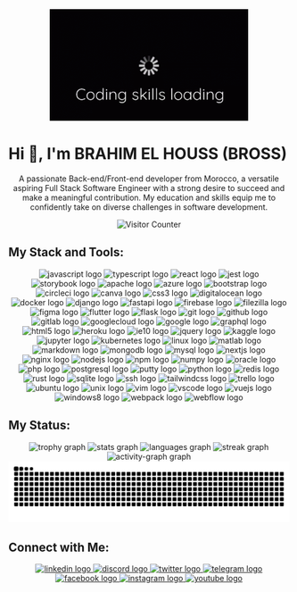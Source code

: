 <div align="center">
  <img height="200" src="https://github.com/EL-HOUSS-BRAHIM/EL-HOUSS-BRAHIM/blob/main/coding-1.gif" alt="Coding Animation" />
</div>

<h1 align="left">Hi 👋, I'm BRAHIM EL HOUSS (BROSS)</h1>

<p align="center">
  A passionate Back-end/Front-end developer from Morocco, a versatile aspiring Full Stack Software Engineer with a strong desire to succeed 
  and make a meaningful contribution. My education and skills equip me to confidently take on diverse challenges in software development.
</p>

<div align="center">
  <img src="https://profile-counter.glitch.me/EL-HOUSS-BRAHIM/count.svg?" alt="Visitor Counter" />
</div>

## My Stack and Tools:
<div align="center">
  <!-- Group logos into containers for better responsiveness -->
  <img src="https://cdn.jsdelivr.net/gh/devicons/devicon/icons/javascript/javascript-original.svg" height="40" alt="javascript logo"  />

  <img src="https://cdn.jsdelivr.net/gh/devicons/devicon/icons/typescript/typescript-original.svg" height="40" alt="typescript logo"  />

  <img src="https://cdn.jsdelivr.net/gh/devicons/devicon/icons/react/react-original.svg" height="40" alt="react logo"  />

  <img src="https://cdn.jsdelivr.net/gh/devicons/devicon/icons/jest/jest-plain.svg" height="40" alt="jest logo"  />

  <img src="https://cdn.jsdelivr.net/gh/devicons/devicon/icons/storybook/storybook-original.svg" height="40" alt="storybook logo"  />

  <img src="https://cdn.jsdelivr.net/gh/devicons/devicon/icons/apache/apache-original.svg" height="40" alt="apache logo"  />

  <img src="https://cdn.jsdelivr.net/gh/devicons/devicon/icons/azure/azure-original.svg" height="40" alt="azure logo"  />

  <img src="https://cdn.jsdelivr.net/gh/devicons/devicon/icons/bootstrap/bootstrap-original.svg" height="40" alt="bootstrap logo"  />

  <img src="https://cdn.jsdelivr.net/gh/devicons/devicon/icons/circleci/circleci-plain.svg" height="40" alt="circleci logo"  />

  <img src="https://cdn.jsdelivr.net/gh/devicons/devicon/icons/canva/canva-original.svg" height="40" alt="canva logo"  />

  <img src="https://cdn.jsdelivr.net/gh/devicons/devicon/icons/css3/css3-original.svg" height="40" alt="css3 logo"  />

  <img src="https://cdn.jsdelivr.net/gh/devicons/devicon/icons/digitalocean/digitalocean-original.svg" height="40" alt="digitalocean logo"  />

  <img src="https://cdn.jsdelivr.net/gh/devicons/devicon/icons/docker/docker-original.svg" height="40" alt="docker logo"  />

  <img src="https://cdn.jsdelivr.net/gh/devicons/devicon/icons/django/django-plain.svg" height="40" alt="django logo"  />

  <img src="https://cdn.jsdelivr.net/gh/devicons/devicon/icons/fastapi/fastapi-original.svg" height="40" alt="fastapi logo"  />

  <img src="https://cdn.jsdelivr.net/gh/devicons/devicon/icons/firebase/firebase-plain.svg" height="40" alt="firebase logo"  />

  <img src="https://cdn.jsdelivr.net/gh/devicons/devicon/icons/filezilla/filezilla-plain.svg" height="40" alt="filezilla logo"  />

  <img src="https://cdn.jsdelivr.net/gh/devicons/devicon/icons/figma/figma-original.svg" height="40" alt="figma logo"  />

  <img src="https://cdn.jsdelivr.net/gh/devicons/devicon/icons/flutter/flutter-original.svg" height="40" alt="flutter logo"  />

  <img src="https://cdn.jsdelivr.net/gh/devicons/devicon/icons/flask/flask-original.svg" height="40" alt="flask logo"  />

  <img src="https://cdn.jsdelivr.net/gh/devicons/devicon/icons/git/git-original.svg" height="40" alt="git logo"  />

  <img src="https://cdn.jsdelivr.net/gh/devicons/devicon/icons/github/github-original.svg" height="40" alt="github logo"  />

  <img src="https://cdn.jsdelivr.net/gh/devicons/devicon/icons/gitlab/gitlab-original.svg" height="40" alt="gitlab logo"  />

  <img src="https://cdn.jsdelivr.net/gh/devicons/devicon/icons/googlecloud/googlecloud-original.svg" height="40" alt="googlecloud logo"  />

  <img src="https://cdn.jsdelivr.net/gh/devicons/devicon/icons/google/google-original.svg" height="40" alt="google logo"  />

  <img src="https://cdn.jsdelivr.net/gh/devicons/devicon/icons/graphql/graphql-plain.svg" height="40" alt="graphql logo"  />

  <img src="https://cdn.jsdelivr.net/gh/devicons/devicon/icons/html5/html5-original.svg" height="40" alt="html5 logo"  />

  <img src="https://cdn.jsdelivr.net/gh/devicons/devicon/icons/heroku/heroku-original.svg" height="40" alt="heroku logo"  />

  <img src="https://cdn.jsdelivr.net/gh/devicons/devicon/icons/ie10/ie10-original.svg" height="40" alt="ie10 logo"  />

  <img src="https://cdn.jsdelivr.net/gh/devicons/devicon/icons/jquery/jquery-original.svg" height="40" alt="jquery logo"  />

  <img src="https://cdn.jsdelivr.net/gh/devicons/devicon/icons/kaggle/kaggle-original.svg" height="40" alt="kaggle logo"  />

  <img src="https://cdn.jsdelivr.net/gh/devicons/devicon/icons/jupyter/jupyter-original.svg" height="40" alt="jupyter logo"  />

  <img src="https://cdn.jsdelivr.net/gh/devicons/devicon/icons/kubernetes/kubernetes-plain.svg" height="40" alt="kubernetes logo"  />

  <img src="https://cdn.jsdelivr.net/gh/devicons/devicon/icons/linux/linux-original.svg" height="40" alt="linux logo"  />

  <img src="https://cdn.jsdelivr.net/gh/devicons/devicon/icons/matlab/matlab-original.svg" height="40" alt="matlab logo"  />

  <img src="https://cdn.jsdelivr.net/gh/devicons/devicon/icons/markdown/markdown-original.svg" height="40" alt="markdown logo"  />

  <img src="https://cdn.jsdelivr.net/gh/devicons/devicon/icons/mongodb/mongodb-original.svg" height="40" alt="mongodb logo"  />

  <img src="https://cdn.jsdelivr.net/gh/devicons/devicon/icons/mysql/mysql-original.svg" height="40" alt="mysql logo"  />

  <img src="https://cdn.jsdelivr.net/gh/devicons/devicon/icons/nextjs/nextjs-original.svg" height="40" alt="nextjs logo"  />

  <img src="https://cdn.jsdelivr.net/gh/devicons/devicon/icons/nginx/nginx-original.svg" height="40" alt="nginx logo"  />

  <img src="https://cdn.jsdelivr.net/gh/devicons/devicon/icons/nodejs/nodejs-original.svg" height="40" alt="nodejs logo"  />

  <img src="https://cdn.jsdelivr.net/gh/devicons/devicon/icons/npm/npm-original-wordmark.svg" height="40" alt="npm logo"  />

  <img src="https://cdn.jsdelivr.net/gh/devicons/devicon/icons/numpy/numpy-original.svg" height="40" alt="numpy logo"  />

  <img src="https://cdn.jsdelivr.net/gh/devicons/devicon/icons/oracle/oracle-original.svg" height="40" alt="oracle logo"  />

  <img src="https://cdn.jsdelivr.net/gh/devicons/devicon/icons/php/php-original.svg" height="40" alt="php logo"  />

  <img src="https://cdn.jsdelivr.net/gh/devicons/devicon/icons/postgresql/postgresql-original.svg" height="40" alt="postgresql logo"  />

  <img src="https://cdn.jsdelivr.net/gh/devicons/devicon/icons/putty/putty-original.svg" height="40" alt="putty logo"  />

  <img src="https://cdn.jsdelivr.net/gh/devicons/devicon/icons/python/python-original.svg" height="40" alt="python logo"  />

  <img src="https://cdn.jsdelivr.net/gh/devicons/devicon/icons/redis/redis-original.svg" height="40" alt="redis logo"  />

  <img src="https://cdn.jsdelivr.net/gh/devicons/devicon/icons/rust/rust-original.svg" height="40" alt="rust logo"  />

  <img src="https://cdn.jsdelivr.net/gh/devicons/devicon/icons/sqlite/sqlite-original.svg" height="40" alt="sqlite logo"  />

  <img src="https://cdn.jsdelivr.net/gh/devicons/devicon/icons/ssh/ssh-original.svg" height="40" alt="ssh logo"  />

  <img src="https://cdn.jsdelivr.net/gh/devicons/devicon/icons/tailwindcss/tailwindcss-original-wordmark.svg" height="40" alt="tailwindcss logo"  />

  <img src="https://cdn.jsdelivr.net/gh/devicons/devicon/icons/trello/trello-plain.svg" height="40" alt="trello logo"  />

  <img src="https://cdn.jsdelivr.net/gh/devicons/devicon/icons/ubuntu/ubuntu-plain.svg" height="40" alt="ubuntu logo"  />

  <img src="https://cdn.jsdelivr.net/gh/devicons/devicon/icons/unix/unix-original.svg" height="40" alt="unix logo"  />

  <img src="https://cdn.jsdelivr.net/gh/devicons/devicon/icons/vim/vim-original.svg" height="40" alt="vim logo"  />

  <img src="https://cdn.jsdelivr.net/gh/devicons/devicon/icons/vscode/vscode-original.svg" height="40" alt="vscode logo"  />

  <img src="https://cdn.jsdelivr.net/gh/devicons/devicon/icons/vuejs/vuejs-original.svg" height="40" alt="vuejs logo"  />

  <img src="https://cdn.jsdelivr.net/gh/devicons/devicon/icons/windows8/windows8-original.svg" height="40" alt="windows8 logo"  />

  <img src="https://cdn.jsdelivr.net/gh/devicons/devicon/icons/webpack/webpack-original.svg" height="40" alt="webpack logo"  />

  <img src="https://cdn.jsdelivr.net/gh/devicons/devicon/icons/webflow/webflow-original.svg" height="40" alt="webflow logo"  />
  <!-- Add more icons as per your stack -->
</div>

## My Status:
<div align="center">
  <img src="https://github-profile-trophy.vercel.app?username=EL-HOUSS-BRAHIM&theme=monokai&column=-1&row=1&margin-w=8&margin-h=8&no-bg=true&no-frame=true&order=4" height="150" alt="trophy graph"  />
  <img src="https://github-readme-stats.vercel.app/api?username=EL-HOUSS-BRAHIM&hide_title=false&hide_rank=false&show_icons=true&include_all_commits=false&count_private=true&disable_animations=false&theme=shades-of-purple&locale=en&hide_border=true&order=1&custom_title=EL-HOUSS%20BRAHIM%20GitHub%20Status" height="150" alt="stats graph"  />
  <img src="https://github-readme-stats.vercel.app/api/top-langs?username=EL-HOUSS-BRAHIM&locale=en&hide_title=false&layout=compact&card_width=320&langs_count=8&theme=shades-of-purple&hide_border=true&order=2" height="150" alt="languages graph"  />
  <img src="https://streak-stats.demolab.com?user=EL-HOUSS-BRAHIM&locale=en&mode=daily&theme=shades-of-purple&hide_border=true&border_radius=5&order=3" height="150" alt="streak graph"  />
  <img src="https://github-readme-activity-graph.vercel.app/graph?username=EL-HOUSS-BRAHIM&radius=16&theme=material-palenight&area=true&order=5&hide_border=true" height="300" alt="activity-graph graph"  />
</div>

<img src="https://raw.githubusercontent.com/EL-HOUSS-BRAHIM/EL-HOUSS-BRAHIM/output/snake.svg" alt="Snake animation" />

## Connect with Me:
<div align="center">
  <a href="https://www.linkedin.com/in/brahim-el-houss">
    <img src="https://raw.githubusercontent.com/maurodesouza/profile-readme-generator/master/src/assets/icons/social/linkedin/default.svg" width="52" height="40" alt="linkedin logo" />
  </a>
  <a href="https://discord.com/users/YOUR-DISCORD-ID">
    <img src="https://raw.githubusercontent.com/maurodesouza/profile-readme-generator/master/src/assets/icons/social/discord/default.svg" width="52" height="40" alt="discord logo" />
  </a>
  <a href="https://twitter.com/Brahim_EL_houss">
    <img src="https://raw.githubusercontent.com/maurodesouza/profile-readme-generator/master/src/assets/icons/social/twitter/default.svg" width="52" height="40" alt="twitter logo" />
  </a>
  <a href="https://t.me/BROSSEL205">
    <img src="https://raw.githubusercontent.com/maurodesouza/profile-readme-generator/master/src/assets/icons/social/telegram/default.svg" width="52" height="40" alt="telegram logo" />
  </a>
  <a href="https://www.facebook.com/brahim.el.102977">
    <img src="https://raw.githubusercontent.com/maurodesouza/profile-readme-generator/master/src/assets/icons/social/facebook/default.svg" width="52" height="40" alt="facebook logo" />
  </a>
  <a href="https://www.instagram.com/brahimel.205/">
    <img src="https://raw.githubusercontent.com/maurodesouza/profile-readme-generator/master/src/assets/icons/social/instagram/default.svg" width="52" height="40" alt="instagram logo" />
  </a>
  <a href="https://www.youtube.com/@BRAHIMELHOUSS">
    <img src="https://raw.githubusercontent.com/maurodesouza/profile-readme-generator/master/src/assets/icons/social/youtube/default.svg" width="52" height="40" alt="youtube logo" />
  </a>
  <!-- Add more social links as needed -->
</div>

